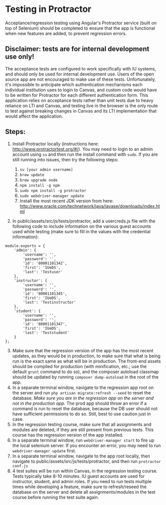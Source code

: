 # Testing in Protractor

Acceptance/regression testing using Angular's Protractor service (built on top of Selenium) should be completed to ensure that the app is functional when new features are added, to prevent regression errors.

## Disclaimer: tests are for internal development use only!

The acceptance tests are configured to work specifically with IU systems, and should only be used for internal development use. Users of the open source app are not encouraged to make use of these tests. Unfortunately, it's impossible to anticipate which authentication mechanisms each individual institution uses to login to Canvas, and custom code would have to be written for Protractor for each different authentication form. This application relies on acceptance tests rather than unit tests due to heavy reliance on LTI and Canvas, and testing live in the browser is the only route to test against breaking changes in Canvas and its LTI implementation that would affect the application.

## Steps:

1. Install Protractor locally (instructions here: http://www.protractortest.org/#/). You may need to login to an admin account using `su` and then run the install command with `sudo`. If you are still running into issues, then try the following steps:

   1. `su [your admin username]`
   2. `brew update`
   3. `brew upgrade node`
   4. `npm install -g npm`
   5. `sudo npm install -g protractor`
   6. `sudo webdriver-manager update`
   7. Install the most recent JDK version from here: http://www.oracle.com/technetwork/java/javase/downloads/index.html

2. In public/assets/src/js/tests/protractor, add a usercreds.js file with the following code to include information on the various guest accounts used while testing (make sure to fill in the values with the credential information):

```
module.exports = {
    'admin': {
        'username': '',
        'password': '',
        'id': '80001101342',
        'first': 'IUeDS',
        'last': 'Testuser'
    },
    'instructor': {
        'username': '',
        'password': '',
        'id': '80001101345',
        'first': 'IUeDS',
        'last': 'Testinstructor'
    },
    'student': {
        'username': '',
        'password': '',
        'id': '80001101347',
        'first': 'IUeDS',
        'last': 'Teststudent'
    }
};
```

3. Make sure that the regression version of the app has the most recent updates, as they would be in production, to make sure that what is being run is the exact same as what will be in production. The front-end assets should be compiled for production (with minification, etc.; use the default `grunt` command to do so), and the composer autoload classmap should be updated by running `composer dump-autoload` in the root of the app.
4. In a separate terminal window, navigate to the regression app root on the server and run `php artisan migrate:refresh --seed` to reset the database. *Make sure you are in the regression app on the server and not in the production app.* The prod app should throw an error if a command is run to reset the database, because the DB user should not have sufficient permissions to do so. Still, best to use caution just in case.
5. In the regression testing course, make sure that all assignments and modules are deleted, if they are still present from previous tests. This course has the regression version of the app installed.
6. In a separate terminal window, run `webdriver-manager start` to fire up the local selenium server. If you encounter an error, you may need to run `webdriver-manager update` first.
7. In a separate terminal window, navigate to the app root locally, then navigate to public/assets/src/js/tests/protractor, and then run `protractor conf.js`
7. 4 test suites will be run within Canvas, in the regression testing course. Tests typically take 8-10 minutes. IU guest accounts are used for instructor, student, and admin roles. If you need to run tests multiple times while developing a feature, make sure to refresh/reseed the database on the server and delete all assignments/modules in the test course before running the test suite again.